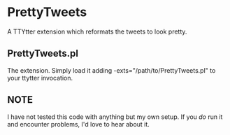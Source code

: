 PrettyTweets
============

A TTYtter extension which reformats the tweets to look pretty.

PrettyTweets.pl
---------------

The extension.  Simply load it adding -exts="/path/to/PrettyTweets.pl" to your
ttytter invocation.

NOTE
----

I have not tested this code with anything but my own setup.  If you *do* run it
and encounter problems, I'd love to hear about it.
